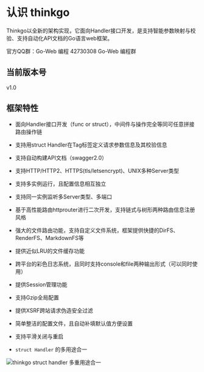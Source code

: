 # 认识 thinkgo

Thinkgo以全新的架构实现，它面向Handler接口开发，是支持智能参数映射与校验、支持自动化API文档的Go语言web框架。

官方QQ群：Go-Web 编程 42730308  Go-Web 编程群

## 当前版本号

v1.0

## 框架特性

- 面向Handler接口开发（func or struct），中间件与操作完全等同可任意拼接路由操作链
- 支持用struct Handler在Tag标签定义请求参数信息及其校验信息
- 支持自动构建API文档（swagger2.0）
- 支持HTTP/HTTP2、HTTPS(tls/letsencrypt)、UNIX多种Server类型
- 支持多实例运行，且配置信息相互独立
- 支持同一实例监听多Server类型、多端口
- 基于高性能路由httprouter进行二次开发，支持链式与树形两种路由信息注册风格
- 强大的文件路由功能，支持自定义文件系统，框架提供快捷的DirFS、RenderFS、MarkdownFS等
- 提供近似LRU的文件缓存功能
- 跨平台的彩色日志系统，且同时支持console和file两种输出形式（可以同时使用）
- 提供Session管理功能
- 支持Gzip全局配置
- 提供XSRF跨站请求伪造安全过滤
- 简单整洁的配置文件，且自动补填默认值方便设置
- 支持平滑关闭与重启

- `struct Handler` 的多用途合一

![thinkgo struct handler 多重用途合一](https://github.com/henrylee2cn/thinkgo/raw/master/doc/MultiUsage.png)

